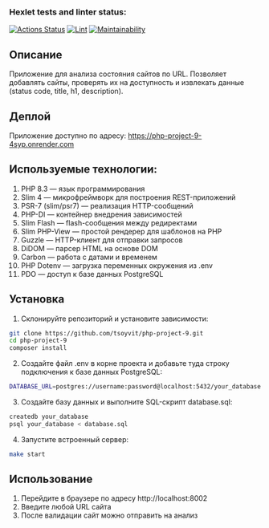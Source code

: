 ### Hexlet tests and linter status:
[![Actions Status](https://github.com/tsoyvit/php-project-9/actions/workflows/hexlet-check.yml/badge.svg)](https://github.com/tsoyvit/php-project-9/actions)
[![Lint](https://github.com/tsoyvit/php-project-9/actions/workflows/lint.yml/badge.svg)](https://github.com/tsoyvit/php-project-9/actions/workflows/lint.yml)
[![Maintainability](https://api.codeclimate.com/v1/badges/78e251a4b7fda17ee611/maintainability)](https://codeclimate.com/github/tsoyvit/php-project-9/maintainability)


## Описание

Приложение для анализа состояния сайтов по URL.
Позволяет добавлять сайты, проверять их на доступность и извлекать данные (status code, title, h1, description).

## Деплой

Приложение доступно по адресу:
https://php-project-9-4syp.onrender.com

## Используемые технологии:
1. PHP 8.3 — язык программирования
2. Slim 4 — микрофреймворк для построения REST-приложений
3. PSR-7 (slim/psr7) — реализация HTTP-сообщений
4. PHP-DI — контейнер внедрения зависимостей
5. Slim Flash — flash-сообщения между редиректами
6. Slim PHP-View — простой рендерер для шаблонов на PHP
7. Guzzle — HTTP-клиент для отправки запросов
8. DiDOM — парсер HTML на основе DOM
9. Carbon — работа с датами и временем
10. PHP Dotenv — загрузка переменных окружения из .env
11. PDO — доступ к базе данных PostgreSQL


## Установка

1. Склонируйте репозиторий и установите зависимости:

```bash
git clone https://github.com/tsoyvit/php-project-9.git
cd php-project-9
composer install
```

2. Создайте файл .env в корне проекта и добавьте туда строку подключения к базе данных PostgreSQL:

```bash
DATABASE_URL=postgres://username:password@localhost:5432/your_database
```

3. Создайте базу данных и выполните SQL-скрипт database.sql:

```bash
createdb your_database
psql your_database < database.sql
```
4. Запустите встроенный сервер:

```bash
make start
```

## Использование

1. Перейдите в браузере по адресу http://localhost:8002
2. Введите любой URL сайта 
3. После валидации сайт можно отправить на анализ

